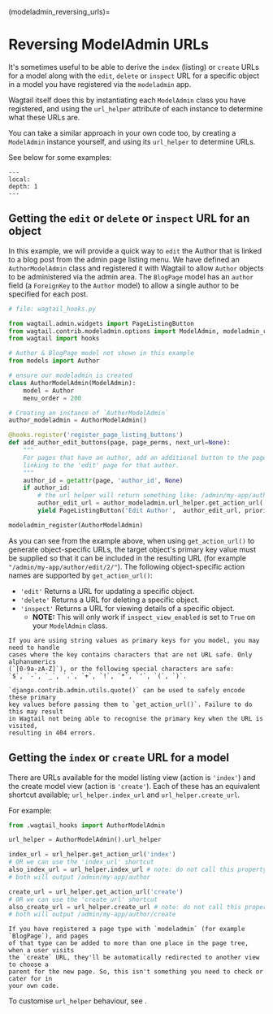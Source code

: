 (modeladmin_reversing_urls)=

# Reversing ModelAdmin URLs

It's sometimes useful to be able to derive the `index` (listing) or
`create` URLs for a model along with the `edit`, `delete` or
`inspect` URL for a specific object in a model you have registered via
the `modeladmin` app.

Wagtail itself does this by instantiating each `ModelAdmin` class you have
registered, and using the `url_helper` attribute of each instance to
determine what these URLs are.

You can take a similar approach in your own code too, by creating a
`ModelAdmin` instance yourself, and using its `url_helper`
to determine URLs.

See below for some examples:

```{contents}
---
local:
depth: 1
---
```

## Getting the `edit` or `delete` or `inspect` URL for an object

In this example, we will provide a quick way to `edit` the Author that is
linked to a blog post from the admin page listing menu. We have defined
an `AuthorModelAdmin` class and registered it with Wagtail to allow
`Author` objects to be administered via the admin area. The `BlogPage`
model has an `author` field (a `ForeignKey` to the `Author` model)
to allow a single author to be specified for each post.

```python
# file: wagtail_hooks.py

from wagtail.admin.widgets import PageListingButton
from wagtail.contrib.modeladmin.options import ModelAdmin, modeladmin_register
from wagtail import hooks

# Author & BlogPage model not shown in this example
from models import Author

# ensure our modeladmin is created
class AuthorModelAdmin(ModelAdmin):
    model = Author
    menu_order = 200

# Creating an instance of `AuthorModelAdmin`
author_modeladmin = AuthorModelAdmin()

@hooks.register('register_page_listing_buttons')
def add_author_edit_buttons(page, page_perms, next_url=None):
    """
    For pages that have an author, add an additional button to the page listing,
    linking to the 'edit' page for that author.
    """
    author_id = getattr(page, 'author_id', None)
    if author_id:
        # the url helper will return something like: /admin/my-app/author/edit/2/
        author_edit_url = author_modeladmin.url_helper.get_action_url('edit', author_id)
        yield PageListingButton('Edit Author',  author_edit_url, priority=10)

modeladmin_register(AuthorModelAdmin)
```

As you can see from the example above, when using `get_action_url()` to
generate object-specific URLs, the target object's primary key value must be supplied
so that it can be included in the resulting URL (for example `"/admin/my-app/author/edit/2/"`).
The following object-specific action names are supported by `get_action_url()`:

-   `'edit'` Returns a URL for updating a specific object.
-   `'delete'` Returns a URL for deleting a specific object.
-   `'inspect'` Returns a URL for viewing details of a specific object.
    -   **NOTE:** This will only work if `inspect_view_enabled` is set to `True` on your `ModelAdmin` class.

```{note}
If you are using string values as primary keys for you model, you may need to handle
cases where the key contains characters that are not URL safe. Only alphanumerics
(`[0-9a-zA-Z]`), or the following special characters are safe:
`$`, `-`, `_`, `.`, `+`, `!`, `*`, `'`, `(`, `)`.

`django.contrib.admin.utils.quote()` can be used to safely encode these primary
key values before passing them to `get_action_url()`. Failure to do this may result
in Wagtail not being able to recognise the primary key when the URL is visited,
resulting in 404 errors.
```

## Getting the `index` or `create` URL for a model

There are URLs available for the model listing view (action is `'index'`) and
the create model view (action is `'create'`). Each of these has an equivalent
shortcut available; `url_helper.index_url` and `url_helper.create_url`.

For example:

```python
from .wagtail_hooks import AuthorModelAdmin

url_helper = AuthorModelAdmin().url_helper

index_url = url_helper.get_action_url('index')
# OR we can use the 'index_url' shortcut
also_index_url = url_helper.index_url # note: do not call this property as a function
# both will output /admin/my-app/author

create_url = url_helper.get_action_url('create')
# OR we can use the 'create_url' shortcut
also_create_url = url_helper.create_url # note: do not call this property as a function
# both will output /admin/my-app/author/create
```

```{note}
If you have registered a page type with `modeladmin` (for example `BlogPage`), and pages
of that type can be added to more than one place in the page tree, when a user visits
the `create` URL, they'll be automatically redirected to another view to choose a
parent for the new page. So, this isn't something you need to check or cater for in
your own code.
```

To customise `url_helper` behaviour, see [](modeladmin_url_helper_class).
